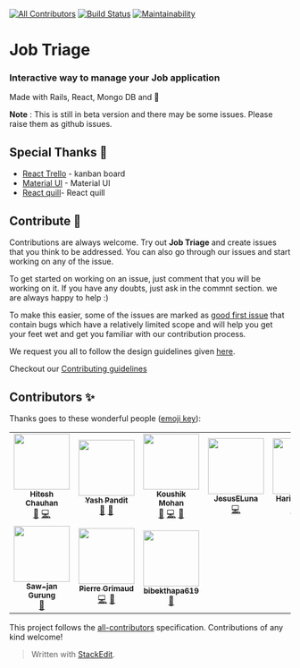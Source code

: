 
[![All Contributors](https://img.shields.io/badge/all_contributors-6-orange.svg?style=flat-square)](#contributors-)
[![Build Status](https://travis-ci.org/jobtriage/jobtriage.svg?branch=master)](https://travis-ci.org/jobtriage/jobtriage)
[![Maintainability](https://api.codeclimate.com/v1/badges/c57b60e9d409f620fc2a/maintainability)](https://codeclimate.com/github/jobtriage/jobtriage/maintainability)



# Job Triage  
### Interactive way to manage your Job application
Made with Rails, React, Mongo DB and :purple_heart:

**Note** : This is still in beta version and there may be some issues. Please raise them as github issues.

##  Special Thanks :pray:

 - [React Trello](https://github.com/rcdexta/react-trello) - kanban board
 - [Material UI](https://github.com/mui-org/material-ui) - Material UI
 - [React quill](https://github.com/zenoamaro/react-quill)- React quill
 

## Contribute 🤝
Contributions are always welcome. Try out **Job Triage** and create issues that you think to be addressed. You can also go through our issues and start working on any of the issue. 

To get started on working on an issue, just comment that you will be working on it. If you have any doubts, just ask in the commnt section. we are always happy to help :)

To make this easier, some of the issues are marked as [good first issue](https://github.com/jobtriage/jobtriage/issues?q=is:open%20is:issue%20label:%22Good%20First%20Issue%22) that contain bugs which have a relatively limited scope and will help you get your feet wet and get you familiar with our contribution process. 

We request you all to follow the design guidelines given [here](/DESIGN_GUIDELINES.md).

Checkout our [Contributing guidelines](/CONTRIBUTING.md)

## Contributors ✨

Thanks goes to these wonderful people ([emoji key](https://allcontributors.org/docs/en/emoji-key)):

<!-- ALL-CONTRIBUTORS-LIST:START - Do not remove or modify this section -->
<!-- prettier-ignore-start -->
<!-- markdownlint-disable -->
<table>
  <tr>
    <td align="center"><a href="https://hiteshchauhan.netlify.com/"><img src="https://avatars2.githubusercontent.com/u/51196367?v=4" width="100px;" alt=""/><br /><sub><b>Hitesh Chauhan</b></sub></a><br /><a href="#maintenance-hiteshkundal" title="Maintenance">🚧</a> <a href="https://github.com/jobtriage/jobtriage/commits?author=hiteshkundal" title="Code">💻</a></td>
    <td align="center"><a href="http://yashpandit.netlify.com"><img src="https://avatars0.githubusercontent.com/u/26370910?v=4" width="100px;" alt=""/><br /><sub><b>Yash Pandit</b></sub></a><br /><a href="https://github.com/jobtriage/jobtriage/issues?q=author%3Ayashpandit" title="Bug reports">🐛</a> <a href="https://github.com/jobtriage/jobtriage/commits?author=yashpandit" title="Documentation">📖</a></td>
    <td align="center"><a href="https://koushikmohan.com/"><img src="https://avatars3.githubusercontent.com/u/24666922?v=4" width="100px;" alt=""/><br /><sub><b>Koushik Mohan</b></sub></a><br /><a href="https://github.com/jobtriage/jobtriage/issues?q=author%3Akoushikmohan1996" title="Bug reports">🐛</a> <a href="https://github.com/jobtriage/jobtriage/commits?author=koushikmohan1996" title="Code">💻</a> <a href="#maintenance-koushikmohan1996" title="Maintenance">🚧</a></td>
    <td align="center"><a href="https://github.com/JesusELuna"><img src="https://avatars0.githubusercontent.com/u/21028855?v=4" width="100px;" alt=""/><br /><sub><b>JesusELuna</b></sub></a><br /><a href="https://github.com/jobtriage/jobtriage/commits?author=JesusELuna" title="Code">💻</a></td>
    <td align="center"><a href="https://github.com/HariBhandari07"><img src="https://avatars1.githubusercontent.com/u/34328907?v=4" width="100px;" alt=""/><br /><sub><b>Hari Bhandari</b></sub></a><br /><a href="https://github.com/jobtriage/jobtriage/commits?author=HariBhandari07" title="Code">💻</a> <a href="https://github.com/jobtriage/jobtriage/commits?author=HariBhandari07" title="Tests">⚠️</a></td>
    <td align="center"><a href="https://github.com/gokul-prog"><img src="https://avatars0.githubusercontent.com/u/55320340?v=4" width="100px;" alt=""/><br /><sub><b>Gokulakrishna M</b></sub></a><br /><a href="https://github.com/jobtriage/jobtriage/issues?q=author%3Agokul-prog" title="Bug reports">🐛</a></td>
    <td align="center"><a href="https://github.com/arjungrylls"><img src="https://avatars0.githubusercontent.com/u/15036503?v=4" width="100px;" alt=""/><br /><sub><b>arjungrylls</b></sub></a><br /><a href="https://github.com/jobtriage/jobtriage/commits?author=arjungrylls" title="Code">💻</a> <a href="https://github.com/jobtriage/jobtriage/issues?q=author%3Aarjungrylls" title="Bug reports">🐛</a></td>
  </tr>
  <tr>
    <td align="center"><a href="http://sajang.com.np"><img src="https://avatars3.githubusercontent.com/u/52366632?v=4" width="100px;" alt=""/><br /><sub><b>Saw-jan Gurung</b></sub></a><br /><a href="https://github.com/jobtriage/jobtriage/issues?q=author%3Asaw-jan" title="Bug reports">🐛</a></td>
    <td align="center"><a href="https://github.com/pgrimaud"><img src="https://avatars1.githubusercontent.com/u/1866496?v=4" width="100px;" alt=""/><br /><sub><b>Pierre Grimaud</b></sub></a><br /><a href="https://github.com/jobtriage/jobtriage/commits?author=pgrimaud" title="Code">💻</a> <a href="https://github.com/jobtriage/jobtriage/commits?author=pgrimaud" title="Documentation">📖</a></td>
    <td align="center"><a href="https://github.com/bibekthapa619"><img src="https://avatars3.githubusercontent.com/u/57626775?v=4" width="100px;" alt=""/><br /><sub><b>bibekthapa619</b></sub></a><br /><a href="https://github.com/jobtriage/jobtriage/issues?q=author%3Abibekthapa619" title="Bug reports">🐛</a></td>
  </tr>
</table>

<!-- markdownlint-enable -->
<!-- prettier-ignore-end -->
<!-- ALL-CONTRIBUTORS-LIST:END -->

This project follows the [all-contributors](https://github.com/all-contributors/all-contributors) specification. Contributions of any kind welcome!

> Written with [StackEdit](https://stackedit.io/).

